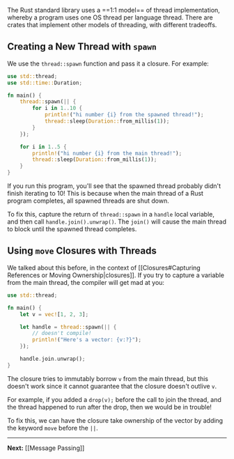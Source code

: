 The Rust standard library uses a ==1:1 model== of thread implementation, whereby a program uses one OS thread per language thread. There are crates that implement other models of threading, with different tradeoffs.

## Creating a New Thread with `spawn`

We use the `thread::spawn` function and pass it a closure. For example:

```rust
use std::thread;
use std::time::Duration;

fn main() {
    thread::spawn(|| {
        for i in 1..10 {
            println!("hi number {i} from the spawned thread!");
            thread::sleep(Duration::from_millis(1));
        }
    });

    for i in 1..5 {
        println!("hi number {i} from the main thread!");
        thread::sleep(Duration::from_millis(1));
    }
}
```

If you run this program, you'll see that the spawned thread probably didn't finish iterating to 10! This is because when the main thread of a Rust program completes, all spawned threads are shut down.

To fix this, capture the return of `thread::spawn` in a `handle` local variable, and then call `handle.join().unwrap()`. The `join()` will cause the main thread to block until the spawned thread completes.

## Using `move` Closures with Threads

We talked about this before, in the context of [[Closures#Capturing References or Moving Ownership|closures]]. If you try to capture a variable from the main thread, the compiler will get mad at you:

```rust
use std::thread;

fn main() {
	let v = vec![1, 2, 3];

	let handle = thread::spawn(|| {
		// doesn't compile!
		println!("Here's a vector: {v:?}");
	});

	handle.join.unwrap();
}
```

The closure tries to immutably borrow `v` from the main thread, but this doesn't work since it cannot guarantee that the closure doesn't outlive `v`.

For example, if you added a `drop(v);` before the call to join the thread, and the thread happened to run after the drop, then we would be in trouble!

To fix this, we can have the closure take ownership of the vector by adding the keyword `move` before the `||`.

---

**Next:** [[Message Passing]]